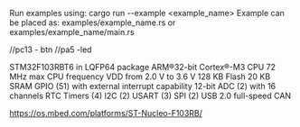 Run examples using: cargo run --example <example_name>
Example can be placed as: examples/example_name.rs or examples/example_name/main.rs

//pc13 - btn
//pa5  -led

STM32F103RBT6 in LQFP64 package
ARM®32-bit Cortex®-M3 CPU
72 MHz max CPU frequency
VDD from 2.0 V to 3.6 V
128 KB Flash
20 KB SRAM
GPIO (51) with external interrupt capability
12-bit ADC (2) with 16 channels
RTC
Timers (4)
I2C (2)
USART (3)
SPI (2)
USB 2.0 full-speed
CAN

https://os.mbed.com/platforms/ST-Nucleo-F103RB/